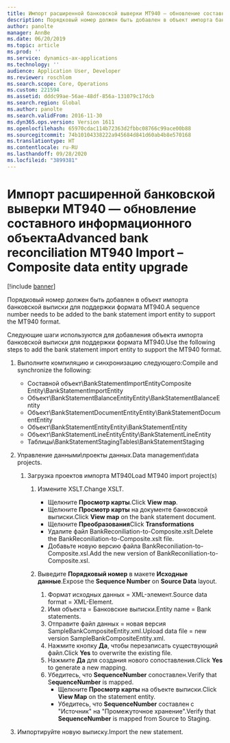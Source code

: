 ```yaml
---
title: Импорт расширенной банковской выверки MT940 — обновление составного информационного объекта
description: Порядковый номер должен быть добавлен в объект импорта банковской выписки для поддержки формата MT940.
author: panolte
manager: AnnBe
ms.date: 06/20/2019
ms.topic: article
ms.prod: ''
ms.service: dynamics-ax-applications
ms.technology: ''
audience: Application User, Developer
ms.reviewer: roschlom
ms.search.scope: Core, Operations
ms.custom: 221594
ms.assetid: dddc99ae-56ae-48df-856a-131079c17dcb
ms.search.region: Global
ms.author: panolte
ms.search.validFrom: 2016-11-30
ms.dyn365.ops.version: Version 1611
ms.openlocfilehash: 65970cdac114b72363d2fbbc08766c99ace00b88
ms.sourcegitcommit: 74b10104338222a945684d841d60ab4b8e570168
ms.translationtype: HT
ms.contentlocale: ru-RU
ms.lasthandoff: 09/28/2020
ms.locfileid: "3899381"
---
```

# <a name="advanced-bank-reconciliation-mt940-import--composite-data-entity-upgrade"></a><span data-ttu-id="6bee2-103">Импорт расширенной банковской выверки MT940 — обновление составного информационного объекта</span><span class="sxs-lookup"><span data-stu-id="6bee2-103">Advanced bank reconciliation MT940 Import – Composite data entity upgrade</span></span>

[!include [banner](../includes/banner.md)]

<span data-ttu-id="6bee2-104">Порядковый номер должен быть добавлен в объект импорта банковской выписки для поддержки формата MT940.</span><span class="sxs-lookup"><span data-stu-id="6bee2-104">A sequence number needs to be added to the bank statement import entity to support the MT940 format.</span></span> 

<span data-ttu-id="6bee2-105">Следующие шаги используются для добавления объекта импорта банковской выписки для поддержки формата MT940.</span><span class="sxs-lookup"><span data-stu-id="6bee2-105">Use the following steps to add the bank statement import entity to support the MT940 format.</span></span>

1.  <span data-ttu-id="6bee2-106">Выполните компиляцию и синхронизацию следующего:</span><span class="sxs-lookup"><span data-stu-id="6bee2-106">Compile and synchronize the following:</span></span>
    -   <span data-ttu-id="6bee2-107">Составной объект\\BankStatementImportEntity</span><span class="sxs-lookup"><span data-stu-id="6bee2-107">Composite Entity\\BankStatementImportEntity</span></span>
    -   <span data-ttu-id="6bee2-108">Объект\\BankStatementBalanceEntity</span><span class="sxs-lookup"><span data-stu-id="6bee2-108">Entity\\BankStatementBalanceEntity</span></span>
    -   <span data-ttu-id="6bee2-109">Объект\\BankStatementDocumentEntity</span><span class="sxs-lookup"><span data-stu-id="6bee2-109">Entity\\BankStatementDocumentEntity</span></span>
    -   <span data-ttu-id="6bee2-110">Объект\\BankStatementEntity</span><span class="sxs-lookup"><span data-stu-id="6bee2-110">Entity\\BankStatementEntity</span></span>
    -   <span data-ttu-id="6bee2-111">Объект\\BankStatementLineEntity</span><span class="sxs-lookup"><span data-stu-id="6bee2-111">Entity\\BankStatementLineEntity</span></span>
    -   <span data-ttu-id="6bee2-112">Таблицы\\BankStatementStaging</span><span class="sxs-lookup"><span data-stu-id="6bee2-112">Tables\\BankStatementStaging</span></span>

2.  <span data-ttu-id="6bee2-113">Управление данными\\проекты данных.</span><span class="sxs-lookup"><span data-stu-id="6bee2-113">Data management\\data projects.</span></span>
    1.  <span data-ttu-id="6bee2-114">Загрузка проектов импорта MT940</span><span class="sxs-lookup"><span data-stu-id="6bee2-114">Load MT940 import project(s)</span></span>
        1.  <span data-ttu-id="6bee2-115">Измените XSLT.</span><span class="sxs-lookup"><span data-stu-id="6bee2-115">Change XSLT.</span></span>
            -   <span data-ttu-id="6bee2-116">Щелкните **Просмотр карты**.</span><span class="sxs-lookup"><span data-stu-id="6bee2-116">Click **View map**.</span></span>
            -   <span data-ttu-id="6bee2-117">Щелкните **Просмотр карты** на документе банковской выписки.</span><span class="sxs-lookup"><span data-stu-id="6bee2-117">Click **View map** on the bank statement document.</span></span>
            -   <span data-ttu-id="6bee2-118">Щелкните **Преобразования**</span><span class="sxs-lookup"><span data-stu-id="6bee2-118">Click **Transformations**</span></span>
            -   <span data-ttu-id="6bee2-119">Удалите файл BankReconiliation-to-Composite.xslt.</span><span class="sxs-lookup"><span data-stu-id="6bee2-119">Delete the BankReconiliation-to-Composite.xslt file.</span></span>
            -   <span data-ttu-id="6bee2-120">Добавьте новую версию файла BankReconiliation-to-Composite.xsl.</span><span class="sxs-lookup"><span data-stu-id="6bee2-120">Add the new version of BankReconiliation-to-Composite.xsl.</span></span>

        2.  <span data-ttu-id="6bee2-121">Выведите **Порядковый номер** в макете **Исходные данные**.</span><span class="sxs-lookup"><span data-stu-id="6bee2-121">Expose the **Sequence Number** on **Source Data** layout.</span></span>
            1.  <span data-ttu-id="6bee2-122">Формат исходных данных = XML-элемент.</span><span class="sxs-lookup"><span data-stu-id="6bee2-122">Source data format = XML-Element.</span></span>
            2.  <span data-ttu-id="6bee2-123">Имя объекта = Банковские выписки.</span><span class="sxs-lookup"><span data-stu-id="6bee2-123">Entity name = Bank statements.</span></span>
            3.  <span data-ttu-id="6bee2-124">Отправите файл данных = новая версия SampleBankCompositeEntity.xml.</span><span class="sxs-lookup"><span data-stu-id="6bee2-124">Upload data file = new version SampleBankCompositeEntity.xml.</span></span>
            4.  <span data-ttu-id="6bee2-125">Нажмите кнопку **Да**, чтобы перезаписать существующий файл.</span><span class="sxs-lookup"><span data-stu-id="6bee2-125">Click **Yes** to overwrite the existing file.</span></span>
            5.  <span data-ttu-id="6bee2-126">Нажмите **Да** для создания нового сопоставления.</span><span class="sxs-lookup"><span data-stu-id="6bee2-126">Click **Yes** to generate a new mapping.</span></span>
            6.  <span data-ttu-id="6bee2-127">Убедитесь, что **SequenceNumber** сопоставлен.</span><span class="sxs-lookup"><span data-stu-id="6bee2-127">Verify that S**equenceNumber** is mapped.</span></span>
                -   <span data-ttu-id="6bee2-128">Щелкните **Просмотр карты** на объекте выписки.</span><span class="sxs-lookup"><span data-stu-id="6bee2-128">Click **View Map** on the statement entity.</span></span>
                -   <span data-ttu-id="6bee2-129">Убедитесь, что **SequenceNumber** составлен с "Источник" на "Промежуточное хранение".</span><span class="sxs-lookup"><span data-stu-id="6bee2-129">Verify that **SequenceNumber** is mapped from Source to Staging.</span></span>

3.  <span data-ttu-id="6bee2-130">Импортируйте новую выписку.</span><span class="sxs-lookup"><span data-stu-id="6bee2-130">Import the new statement.</span></span>




